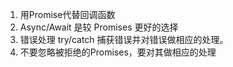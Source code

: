 1. 用Promise代替回调函数
2. Async/Await 是较 Promises 更好的选择
3. 错误处理
try/catch
捕获错误并对错误做相应的处理。
4. 不要忽略被拒绝的Promises，要对其做相应的处理